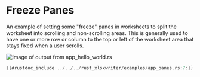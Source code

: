 # Freeze Panes

An example of setting some "freeze" panes in worksheets to split the worksheet
into scrolling and non-scrolling areas. This is generally used to have one or
more row or column to the top or left of the worksheet area that stays fixed
when a user scrolls.

![Image of output from app_hello_world.rs](../../images/panes.png)

```rust
{{#rustdoc_include ../../../rust_xlsxwriter/examples/app_panes.rs:7:}}
```